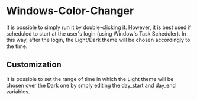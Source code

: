 # Windows-Color-Changer

It is possible to simply run it by double-clicking it. However, it is best used if scheduled to start at the user's login (using Window's Task Scheduler). In this way, after the login, the Light/Dark theme will be chosen accordingly to the time.

## Customization
It is possible to set the range of time in which the Light theme will be chosen over the Dark one by smply editing the day_start and day_end variables.
